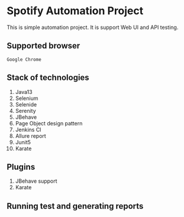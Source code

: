 # Spotify Automation Project
This is simple automation project. It is support  Web UI and API testing.

## Supported browser
    Google Chrome

## Stack of technologies
1. Java13
2. Selenium
3. Selenide
4. Serenity
5. JBehave
6. Page Object design pattern
7. Jenkins CI
8. Allure report
9. Junit5
10. Karate

## Plugins
1. JBehave support
2. Karate

## Running test and generating reports